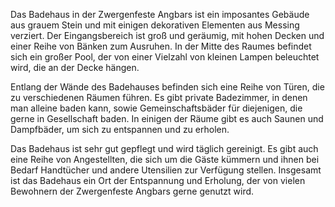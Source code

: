 Das Badehaus in der Zwergenfeste Angbars ist ein imposantes Gebäude aus grauem Stein und mit einigen dekorativen Elementen aus Messing verziert. Der Eingangsbereich ist groß und geräumig, mit hohen Decken und einer Reihe von Bänken zum Ausruhen. In der Mitte des Raumes befindet sich ein großer Pool, der von einer Vielzahl von kleinen Lampen beleuchtet wird, die an der Decke hängen.

Entlang der Wände des Badehauses befinden sich eine Reihe von Türen, die zu verschiedenen Räumen führen. Es gibt private Badezimmer, in denen man alleine baden kann, sowie Gemeinschaftsbäder für diejenigen, die gerne in Gesellschaft baden. In einigen der Räume gibt es auch Saunen und Dampfbäder, um sich zu entspannen und zu erholen.

Das Badehaus ist sehr gut gepflegt und wird täglich gereinigt. Es gibt auch eine Reihe von Angestellten, die sich um die Gäste kümmern und ihnen bei Bedarf Handtücher und andere Utensilien zur Verfügung stellen. Insgesamt ist das Badehaus ein Ort der Entspannung und Erholung, der von vielen Bewohnern der Zwergenfeste Angbars gerne genutzt wird.